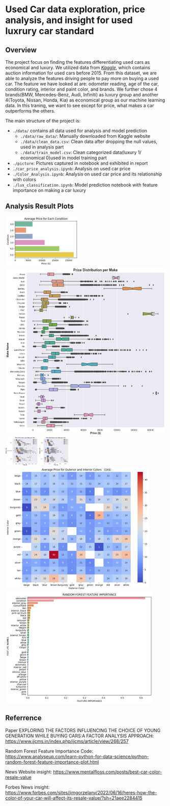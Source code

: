 # Used Car data exploration, price analysis, and insight for used luxrury car standard

## Overview

The project focus on finding the features differentiating used cars as economical and luxury. We utilized data from [*Kaggle*](https://www.kaggle.com/datasets/tunguz/used-car-auction-prices), which contains auction information for used cars before 2015. From this dataset, we are able to analyze the features driving people to pay more on buying a used car. The feature we have looked at are: odometer reading, age of the car, condition rating, interior and paint color, and brands. We further chose 4 brands(BMW, Mercedes-Benz, Audi, Infiniti) as luxury group and another 4(Toyota, Nissan, Honda, Kia) as economical group as our machine learning data. In this traning, we want to see except for price, what makes a car outperforms the others.

The main structure of the project is:
- `./data/` contains all data used for analysis and model prediction
  - `./data/raw_data/`: Manually downloaded from Kaggle website
  - `./data/clean_data.csv`: Clean data after dropping the null values, used in analysis part
  - `./data/train_model.csv`: Clean categorized data(luxury 1/ economical 0)used in model training part
- `./picture`: Pictures captured in notebook and exhibited in report
- `./car_price_analysis.ipynb`: Analysis on used car price
- `./Color_Analysis.ipynb`: Analysis on used car price and its relationship with colors
- `./lux_classification.ipynb`: Model prediction notebook with feature importance on making a car luxury

## Analysis Result Plots
<img src="./pictures/avgPrice_condition.png" style="zoom:50%;" />
<img src="./pictures/Price_perMake.png" style="zoom:0%;" />
<img src="./pictures/price_perMake_BMA.png" style="zoom:20%;" />
<img src="./pictures/price_perMakeHTN.png" style="zoom:20%;" />
<img src="./pictures/heatmap_pricecolor.png" style="zoom:50%;" />
<img src="./pictures/feature_importance_noPrice.png" style="zoom:50%;" />



## Referrence
Paper EXPLORING THE FACTORS INFLUENCING THE CHOICE OF YOUNG GENERATION WHILE BUYING CARS:A FACTOR ANALYSIS APPROACH: https://www.ijcms.in/index.php/ijcms/article/view/268/257

Random Forest Feature Importance Code: https://www.analyseup.com/learn-python-for-data-science/python-random-forest-feature-importance-plot.html

News Website insight: https://www.mentalfloss.com/posts/best-car-color-resale-value

Forbes News insight: https://www.forbes.com/sites/jimgorzelany/2022/06/16/heres-how-the-color-of-your-car-will-affect-its-resale-value/?sh=21aee2284415
